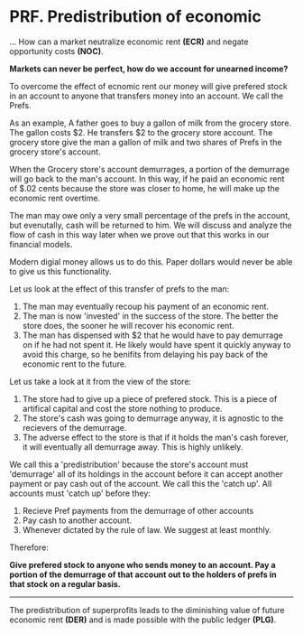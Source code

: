 # PRF. Predistribution of economic

... How can a market neutralize economic rent **(ECR)** and negate opportunity costs **(NOC)**.

**Markets can never be perfect, how do we account for unearned income?**

To overcome the effect of ecnomic rent our money will give prefered stock in an account to anyone that transfers money into an account.  We call the Prefs.

As an example, A father goes to buy a gallon of milk from the grocery store.  The gallon costs $2.  He transfers $2 to the grocery store account.  The grocery store give the man a gallon of milk and two shares of Prefs in the grocery store's account.

When the Grocery store's account demurrages, a portion of the demurrage will go back to the man's account.  In this way, if he paid an economic rent of $.02 cents because the store was closer to home, he will make up the economic rent overtime.

The man may owe only a very small percentage of the prefs in the account, but evenutally, cash will be returned to him.  We will discuss and analyze the flow of cash in this way later when we prove out that this works in our financial models.

Modern digial money allows us to do this.  Paper dollars would never be able to give us this functionality.

Let us look at the effect of this transfer of prefs to the man:

1. The man may eventually recoup his payment of an economic rent.
2. The man is now 'invested' in the success of the store.  The better the store does, the sooner he will recover his economic rent.
3. The man has dispensed with $2 that he would have to pay demurrage on if he had not spent it.  He likely would have spent it quickly anyway to avoid this charge, so he benifits from delaying his pay back of the economic rent to the future.

Let us take a look at it from the view of the store:

1. The store had to give up a piece of prefered stock.  This is a piece of artifical capital and cost the store nothing to produce.
2. The store's cash was going to demurrage anyway, it is agnostic to the recievers of the demurrage.
3. The adverse effect to the store is that if it holds the man's cash forever, it will eventually all demurrage away. This is highly unlikely.

We call this a 'predistribution' because the store's account must 'demurrage' all of its holdings in the account before it can accept another payment or pay cash out of the account.  We call this the 'catch up'.  All accounts must 'catch up' before they:

1. Recieve Pref payments from the demurrage of other accounts
2. Pay cash to another account.
3. Whenever dictated by the rule of law.  We suggest at least monthly.

Therefore:

**Give prefered stock to anyone who sends money to an account.  Pay a portion of the demurrage of that account out to the holders of prefs in that stock on a regular basis.**

----------

The predistribution of superprofits leads to the diminishing value of future economic rent  **(DER)** and is made possible with the public ledger **(PLG)**.
